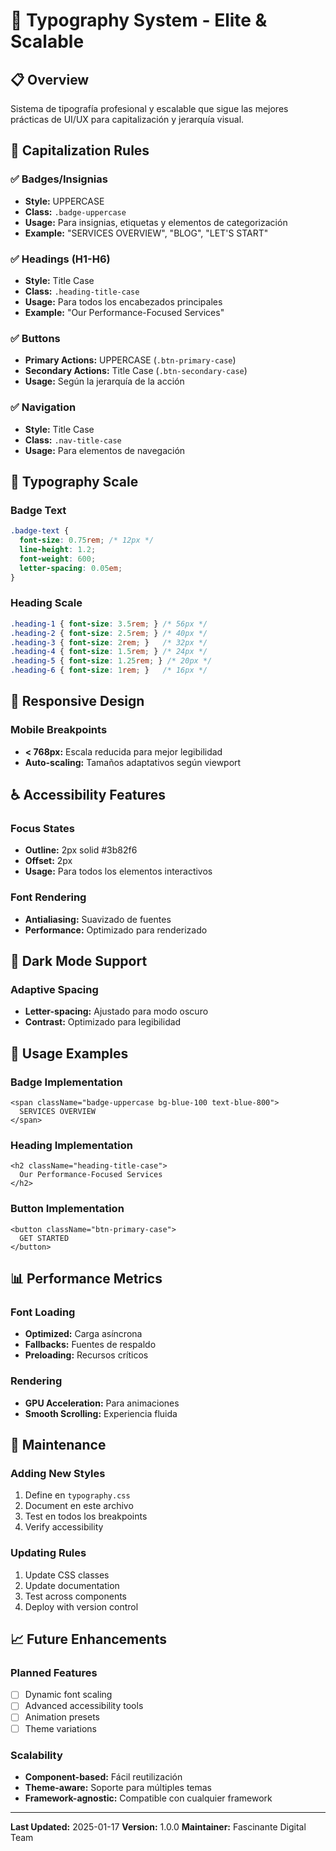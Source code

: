 # 🎨 Typography System - Elite & Scalable

## 📋 Overview
Sistema de tipografía profesional y escalable que sigue las mejores prácticas de UI/UX para capitalización y jerarquía visual.

## 🎯 Capitalization Rules

### ✅ Badges/Insignias
- **Style:** UPPERCASE
- **Class:** `.badge-uppercase`
- **Usage:** Para insignias, etiquetas y elementos de categorización
- **Example:** "SERVICES OVERVIEW", "BLOG", "LET'S START"

### ✅ Headings (H1-H6)
- **Style:** Title Case
- **Class:** `.heading-title-case`
- **Usage:** Para todos los encabezados principales
- **Example:** "Our Performance-Focused Services"

### ✅ Buttons
- **Primary Actions:** UPPERCASE (`.btn-primary-case`)
- **Secondary Actions:** Title Case (`.btn-secondary-case`)
- **Usage:** Según la jerarquía de la acción

### ✅ Navigation
- **Style:** Title Case
- **Class:** `.nav-title-case`
- **Usage:** Para elementos de navegación

## 🎨 Typography Scale

### Badge Text
```css
.badge-text {
  font-size: 0.75rem; /* 12px */
  line-height: 1.2;
  font-weight: 600;
  letter-spacing: 0.05em;
}
```

### Heading Scale
```css
.heading-1 { font-size: 3.5rem; } /* 56px */
.heading-2 { font-size: 2.5rem; } /* 40px */
.heading-3 { font-size: 2rem; }   /* 32px */
.heading-4 { font-size: 1.5rem; } /* 24px */
.heading-5 { font-size: 1.25rem; } /* 20px */
.heading-6 { font-size: 1rem; }   /* 16px */
```

## 📱 Responsive Design

### Mobile Breakpoints
- **< 768px:** Escala reducida para mejor legibilidad
- **Auto-scaling:** Tamaños adaptativos según viewport

## ♿ Accessibility Features

### Focus States
- **Outline:** 2px solid #3b82f6
- **Offset:** 2px
- **Usage:** Para todos los elementos interactivos

### Font Rendering
- **Antialiasing:** Suavizado de fuentes
- **Performance:** Optimizado para renderizado

## 🌙 Dark Mode Support

### Adaptive Spacing
- **Letter-spacing:** Ajustado para modo oscuro
- **Contrast:** Optimizado para legibilidad

## 🚀 Usage Examples

### Badge Implementation
```tsx
<span className="badge-uppercase bg-blue-100 text-blue-800">
  SERVICES OVERVIEW
</span>
```

### Heading Implementation
```tsx
<h2 className="heading-title-case">
  Our Performance-Focused Services
</h2>
```

### Button Implementation
```tsx
<button className="btn-primary-case">
  GET STARTED
</button>
```

## 📊 Performance Metrics

### Font Loading
- **Optimized:** Carga asíncrona
- **Fallbacks:** Fuentes de respaldo
- **Preloading:** Recursos críticos

### Rendering
- **GPU Acceleration:** Para animaciones
- **Smooth Scrolling:** Experiencia fluida

## 🔧 Maintenance

### Adding New Styles
1. Define en `typography.css`
2. Document en este archivo
3. Test en todos los breakpoints
4. Verify accessibility

### Updating Rules
1. Update CSS classes
2. Update documentation
3. Test across components
4. Deploy with version control

## 📈 Future Enhancements

### Planned Features
- [ ] Dynamic font scaling
- [ ] Advanced accessibility tools
- [ ] Animation presets
- [ ] Theme variations

### Scalability
- **Component-based:** Fácil reutilización
- **Theme-aware:** Soporte para múltiples temas
- **Framework-agnostic:** Compatible con cualquier framework

---

**Last Updated:** 2025-01-17
**Version:** 1.0.0
**Maintainer:** Fascinante Digital Team
